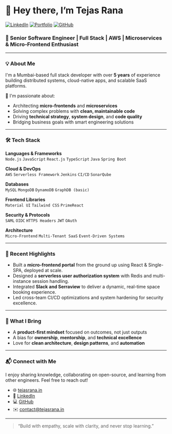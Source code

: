 # 👋 Hey there, I’m Tejas Rana

[![LinkedIn](https://img.shields.io/badge/LinkedIn-tejasrana3898-blue?logo=linkedin)](https://www.linkedin.com/in/tejasrana3898/)
[![Portfolio](https://img.shields.io/badge/Website-tejasrana.in-ff5722?style=flat&logo=firefox)](https://tejasrana.in)
[![GitHub](https://img.shields.io/badge/GitHub-Tony3898-black?logo=github)](https://github.com/Tony3898)

### 🚀 Senior Software Engineer | Full Stack | AWS | Microservices & Micro-Frontend Enthusiast

---

### 💡 About Me

I'm a Mumbai-based full stack developer with over **5 years** of experience building distributed systems, cloud-native apps, and scalable SaaS platforms.

🔧 I'm passionate about:
- Architecting **micro-frontends** and **microservices**
- Solving complex problems with **clean, maintainable code**
- Driving **technical strategy**, **system design**, and **code quality**
- Bridging business goals with smart engineering solutions

---

### 🛠️ Tech Stack

**Languages & Frameworks**  
`Node.js` `JavaScript` `React.js` `TypeScript` `Java` `Spring Boot`

**Cloud & DevOps**  
`AWS` `Serverless Framework` `Jenkins` `CI/CD` `SonarQube`

**Databases**  
`MySQL` `MongoDB` `DynamoDB` `GraphDB (basic)`

**Frontend Libraries**  
`Material UI` `Tailwind CSS` `PrimeReact`

**Security & Protocols**  
`SAML` `OIDC` `HTTPS Headers` `JWT` `OAuth`

**Architecture**  
`Micro-Frontend` `Multi-Tenant SaaS` `Event-Driven Systems`

---

### 🌟 Recent Highlights

- Built a **micro-frontend portal** from the ground up using React & Single-SPA, deployed at scale.
- Designed a **serverless user authorization system** with Redis and multi-instance session handling.
- Integrated **Slack and Serraview** to deliver a dynamic, real-time space booking experience.
- Led cross-team CI/CD optimizations and system hardening for security excellence.

---

### 🧠 What I Bring

- A **product-first mindset** focused on outcomes, not just outputs  
- A bias for **ownership**, **mentorship**, and **technical excellence**  
- Love for **clean architecture**, **design patterns**, and **automation**

---

### 📬 Connect with Me

I enjoy sharing knowledge, collaborating on open-source, and learning from other engineers. Feel free to reach out!

- 🌐 [tejasrana.in](https://tejasrana.in)
- 💼 [LinkedIn](https://www.linkedin.com/in/tejasrana3898/)
- 💻 [GitHub](https://github.com/Tony3898)
- ✉️ [contact@tejasrana.in](mailto:contact@tejasrana.in)

---

> “Build with empathy, scale with clarity, and never stop learning.”


